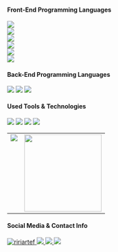 <h4>Front-End Programming Languages</h4>
<p>
  <img style="display: block" src="https://img.shields.io/badge/JavaScript-F7DF1E?style=for-the-badge&logo=javascript&logoColor=black">
  <img style="display: block" src="https://img.shields.io/badge/HTML5-E34F26?style=for-the-badge&logo=html5&logoColor=white">
  <img style="display: block" src="https://img.shields.io/badge/CSS3-1572B6?style=for-the-badge&logo=css3&logoColor=white">
  <img style="display: block" src="https://img.shields.io/badge/React-20232A?style=for-the-badge&logo=react&logoColor=61DAFB">
  <img style="display: block" src="https://img.shields.io/badge/Tailwind_CSS-38B2AC?style=for-the-badge&logo=tailwind-css&logoColor=white">
  <img style="display: block" src="https://img.shields.io/badge/Bootstrap-563D7C?style=for-the-badge&logo=bootstrap&logoColor=white">
</p>

<h4>Back-End Programming Languages</h4> 
<p>
  <img src="https://img.shields.io/badge/Node.js-339933?style=for-the-badge&logo=nodedotjs&logoColor=white">
  <img src="https://img.shields.io/badge/Express.js-000000?style=for-the-badge&logo=express&logoColor=white">
  <img src="https://img.shields.io/badge/Microsoft_SQL_Server-CC2927?style=for-the-badge&logo=microsoft-sql-server&logoColor=white"
  
</p>

<h4>Used Tools & Technologies</h4>
<p>
  <img src="https://img.shields.io/badge/Git-F05032?style=for-the-badge&logo=git&logoColor=white">
  <img src="https://img.shields.io/badge/GitHub-100000?style=for-the-badge&logo=github&logoColor=white">
  <img src="https://img.shields.io/badge/Notion-000000?style=for-the-badge&logo=notion&logoColor=white">
  <img src="https://img.shields.io/badge/Postman-FF6C37?style=for-the-badge&logo=Postman&logoColor=white">
</p>

<table>
  <tr>
    <td valign="top"><img src="https://github-readme-stats.vercel.app/api/top-langs/?username=LordCatalyst&theme=radical&card_width=450em)](https://github.com/LordCatalyst/LordCatalyst/github-readme-stats"/></td>
    <td valign="top"><img height="180em" src="https://github-readme-stats.vercel.app/api?username=LordCatalyst&show_icons=true&hide_border=true&&count_private=true&include_all_commits=true&theme=radical&hide_stars=false" /></td>
  </tr>
</table>

<h4>Social Media & Contact Info</h4>

<p>
  <a href="https://www.instagram.com/ririartef">
    <img src="https://img.shields.io/badge/Instagram-E4405F?style=for-the-badge&logo=instagram&logoColor=white" alt="ririartef">
  </a>
  <a href="https://www.tiktok.com/@reif29_">
    <img src="https://img.shields.io/badge/TikTok-000000?style=for-the-badge&logo=tiktok&logoColor=white">
  </a>
  <a href="https://www.linkedin.com/in/lzzow29/">
    <img src="https://img.shields.io/badge/LinkedIn-0077B5?style=for-the-badge&logo=linkedin&logoColor=white">
  </a>
  <a href="mailto:ririartef@gmail.com">
    <img src="https://img.shields.io/badge/Gmail-D14836?style=for-the-badge&logo=gmail&logoColor=white">
  </a>
</p>

<!---
LordCatalyst/LordCatalyst is a ✨ special ✨ repository because its `README.md` (this file) appears on your GitHub profile.
You can click the Preview link to take a look at your changes.
--->
